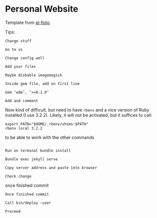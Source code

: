Personal Website 
====
Template from [al-folio](https://github.com/alshedivat/al-folio). 

Tips:
```
Change stuff

Go to vs

Change config well

Add your files

Maybe disbable imagemagick

Inside gem file, add on first line

Gem ‘wdm’, ‘>=0.1.0’

Add and comment
```
Now kind of difficult, but need to have ```rbenv``` and a nice version of Ruby installed (I use 3.2.2). Likely, it will not be activated, but it suffices to call:
```
export PATH="$HOME/.rbenv/shims:$PATH"
rbenv local 3.2.2
```
to be able to work with the other commands
```

Run on terminal bundle install 

Bundle exec jekyll serve 

Copy server address and paste into browser

Check change
```
once finished commit
```
Once finished commit

Call bin/deploy —user 

Proceed
```

